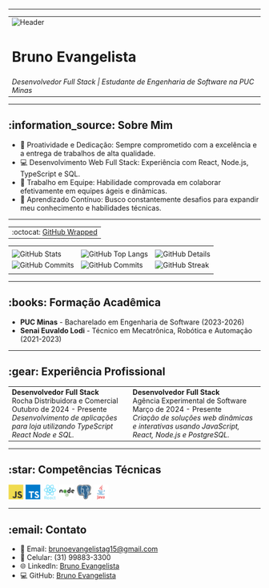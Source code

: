 <!--- Olá, este é o Readme de Bruno Evangelista, fique à vontade para explorá-lo! -->

-----

<div>

<table>
<tr>
 <td colspan="3">
 <img alt="Header" src="https://github.com/BrunoEvangelista17/BrunoEvangelista17/raw/main/img/your-header-image-nameg"/>
 </td>
</tr>
<tr>
 <td colspan="3"><h1>Bruno Evangelista</h1></td>
</tr>
<tr>
 <td colspan="3"><i>Desenvolvedor Full Stack | Estudante de Engenharia de Software na PUC Minas</i></td>
</tr>
</table>

</div>

-----

<div>
<h2>:information_source: Sobre Mim</h2>

- 🌟 Proatividade e Dedicação: Sempre comprometido com a excelência e a entrega de trabalhos de alta qualidade.
- 💻 Desenvolvimento Web Full Stack: Experiência com React, Node.js, TypeScript e SQL.
- 🧩 Trabalho em Equipe: Habilidade comprovada em colaborar efetivamente em equipes ágeis e dinâmicas.
- 🌱 Aprendizado Contínuo: Busco constantemente desafios para expandir meu conhecimento e habilidades técnicas.

</div>

-----

<table>
<tr>
 <td>:octocat: <a href="https://www.g(https://camo.githubusercontent.com/830ea56eb71723a4a8b47263982897f93d1c88714c60101f9b7ff12af5ec6eeb/68747470733a2f2f6170692e6769746875627472656e64732e696f2f757365722f7376672f4272756e6f4576616e67656c6973746131372f7265706f733f74696d655f72616e67653d6f6e655f79656172266c6f635f6d65747269633d6368616e676564267468656d653d6461726b" target="_blank">GitHub Wrapped</a></td>
</tr>
</table>
<table>
<tr>
 <td colspan="3"></td>
</tr> 
<tr>
<td>
<img alt="GitHub Stats" width="200px" src="http://github-profile-summary-cards.vercel.app/api/cards/stats?username=BrunoEvangelista17&theme=github_dark"/>
</td>
<td>
<img alt="GitHub Top Langs" width="200px" src="http://github-profile-summary-cards.vercel.app/api/cards/repos-per-language?username=BrunoEvangelista17&theme=github_dark"/>
</td>
<td>
<img alt="GitHub Details" width="420px" src="http://github-profile-summary-cards.vercel.app/api/cards/profile-details?username=BrunoEvangelista17&theme=github_dark"/>
</td>
</tr>
<tr>
<td>
<img alt="GitHub Commits" width="200px" src="http://github-profile-summary-cards.vercel.app/api/cards/productive-time?username=BrunoEvangelista17&theme=github_dark&utcOffset=8"/>
</td>
<td>
<img alt="GitHub Commits" width="200px" src="http://github-profile-summary-cards.vercel.app/api/cards/most-commit-language?username=BrunoEvangelista17&theme=github_dark"/>
</td>
<td>
<img alt="GitHub Streak" width="420px" src="https://streak-stats.demolab.com?user=BrunoEvangelista17&theme=dark&locale=pt_BR&date_format=j%20M%5B%20Y%5D"/>
</td>
</tr>
<tr>
 <td colspan="3"></td>
</tr> 
</table>

-----

<div>
<h2>:books: Formação Acadêmica</h2>
<ul>
  <li><strong>PUC Minas</strong> - Bacharelado em Engenharia de Software (2023-2026)</li>
  <li><strong>Senai Euvaldo Lodi</strong> - Técnico em Mecatrônica, Robótica e Automação (2021-2023)</li>
</ul>
</div>

-----

<div>
<h2>:gear: Experiência Profissional</h2>
<table>
<tr>
  <td>
    <strong>Desenvolvedor Full Stack</strong><br/>
    Rocha Distribuidora e Comercial<br/>
    Outubro de 2024 - Presente<br/>
    <i>Desenvolvimento de aplicações para loja utilizando TypeScript React Node e SQL.</i>
  </td>
  <td>
    <strong>Desenvolvedor Full Stack</strong><br/>
    Agência Experimental de Software<br/>
    Março de 2024 - Presente<br/>
    <i>Criação de soluções web dinâmicas e interativas usando JavaScript, React, Node.js e PostgreSQL.</i>
  </td>
</tr>
</table>
</div>

-----

<div>
<h2>:star: Competências Técnicas</h2>
<code><img height="30" src="https://raw.githubusercontent.com/devicons/devicon/master/icons/javascript/javascript-original.svg"/></code>
<code><img height="30" src="https://raw.githubusercontent.com/devicons/devicon/master/icons/typescript/typescript-original.svg"/></code>
<code><img height="30" src="https://raw.githubusercontent.com/devicons/devicon/master/icons/react/react-original-wordmark.svg"/></code>
<code><img height="30" src="https://raw.githubusercontent.com/devicons/devicon/master/icons/nodejs/nodejs-original-wordmark.svg"/></code>
<code><img height="30" src="https://raw.githubusercontent.com/devicons/devicon/master/icons/postgresql/postgresql-original.svg"/></code>
<code><img height="30" src="https://raw.githubusercontent.com/devicons/devicon/master/icons/java/java-original-wordmark.svg"/></code>
</div>

-----

<div>
<h2>:email: Contato</h2>

- 📧 Email: brunoevangelistag15@gmail.com  
- 📱 Celular: (31) 99883-3300  
- 🌐 LinkedIn: [Bruno Evangelista](https://www.linkedin.com/in/brunoevangelistag/)  
- 💻 GitHub: [Bruno Evangelista](https://github.com/BrunoEvangelista17)  

</div>
